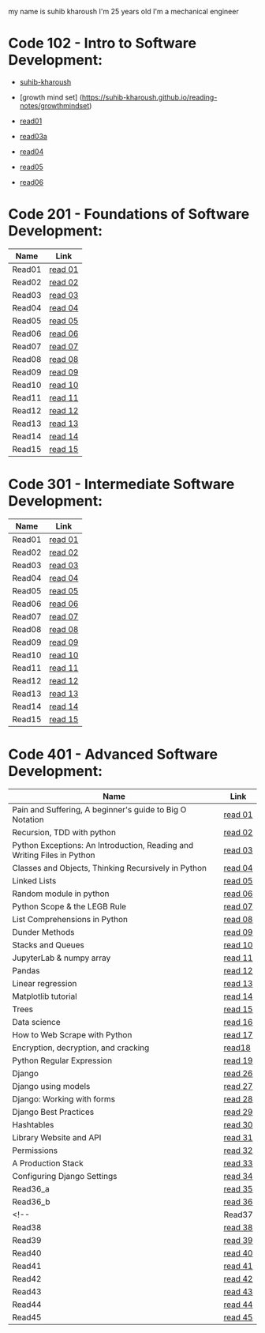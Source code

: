 my name is suhib kharoush
I'm 25 years old
I'm a mechanical engineer

# Code 102 - Intro to Software Development:
- [suhib-kharoush](https://github.com/suhib-kharoush/reading-notes.git/readme)

- [growth mind set] (https://suhib-kharoush.github.io/reading-notes/growthmindset)    
- [read01](https://suhib-kharoush.github.io/reading-notes/)
- [read03a](102\read03a.md)
- [read04](https://github.com/suhib-kharoush/reading-notes/blob/main/read04.md)
- [read05](https://github.com/suhib-kharoush/reading-notes/blob/main/read05.md)
- [read06](https://github.com/suhib-kharoush/reading-notes/blob/main/read06.md)



# Code 201 - Foundations of Software Development:
| Name        | Link                       |
| ----------- | -----------                |
| Read01      | [read 01](201/read1.md)    |
| Read02      | [read 02](201/read2.md)    |
| Read03      | [read 03](201/read3.md)    |
| Read04      | [read 04](201/read4.md)    |
| Read05      | [read 05](201/read5.md)    |
| Read06      | [read 06](201/read6.md)    |
| Read07      | [read 07](201/read7.md)    |
| Read08      | [read 08](201/read8.md)    |
| Read09      | [read 09](201/read9.md)    |
| Read10      |  [read 10](201/read10.md)  |
| Read11      |  [read 11](201/read11.md)  |
| Read12      |  [read 12](201/read12.md)  |
| Read13      |  [read 13](201/read13.md)  |
| Read14      |  [read 14](201/read14.md)  |
| Read15      |  [read 15](201/read15.md)  |





# Code 301 - Intermediate Software Development:
| Name        | Link                       |
| ----------- | -----------                |
| Read01      | [read 01](301/read1.md)    |
| Read02      | [read 02](301/read2.md)    |
| Read03      | [read 03](301/read3.md)    |
| Read04      | [read 04](301/read4.md)    |
| Read05      | [read 05](301/read5.md)    |
| Read06      | [read 06](301/read6.md)    |
| Read07      | [read 07](301/read7.md)    |
| Read08      | [read 08](301/read8.md)    |
| Read09      | [read 09](301/read9.md)    |
| Read10      |  [read 10](301/read10.md)  |
| Read11      |  [read 11](301/read11.md)  |
| Read12      |  [read 12](301/read12.md)  |
| Read13      |  [read 13](301/read13.md)  |
| Read14      |  [read 14](301/read14.md)  |
| Read15      |  [read 15](301/read15.md)  |


# Code 401 - Advanced Software Development:
| Name        | Link                       |
| ----------- | -----------                |
| Pain and Suffering, A beginner's guide to Big O Notation      | [read 01](401/read01.md)    |
| Recursion, TDD with python      | [read 02](401/read02.md)    |
| Python Exceptions: An Introduction, Reading and Writing Files in Python      | [read 03](401/read03.md)    |
| Classes and Objects, Thinking Recursively in Python       | [read 04](401/read04.md)    |
|Linked Lists     | [read 05](401/read05.md)    |
| Random module in python     | [read 06](401/read06.md)    |
| Python Scope & the LEGB Rule      | [read 07](401/read07.md)  |  
| List Comprehensions in Python      | [read 08](401/read08.md)    |
| Dunder Methods      | [read 09](401/read09.md)    |
| Stacks and Queues      | [read 10](401/read10.md)   |
| JupyterLab & numpy array      | [read 11](401/read11.md)   |
| Pandas      | [read 12](401/read12.md)   |
| Linear regression      | [read 13](401/read13.md)   |
| Matplotlib tutorial      | [read 14](401/read14.md)   |
| Trees      | [read 15](401/read15.md)   |
| Data science      | [read 16](401/read16.md)   |
| How to Web Scrape with Python      | [read 17](401/read17.md)   |
| Encryption, decryption, and cracking      | [read18](401/read18.md)    |
| Python Regular Expression      | [read 19](401/read19.md)   |
| Django      | [read 26](401/read26.md)  |
| Django using models      | [read 27](401/read27.md)   |
| Django: Working with forms      | [read 28](401/read28.md)   |
| Django Best Practices      | [read 29](401/read29.md)   |
| Hashtables      | [read 30](401/read30.md)   |
| Library Website and API      | [read 31](401/read31.md)   |
| Permissions      | [read 32](401/read32.md)   |
| A Production Stack      | [read 33](401/read33.md)   |
| Configuring Django Settings      | [read 34](401/read34.md)   |
| Read36_a      | [read 35](401/read35.md)   |
| Read36_b      | [read 36](401/read36.md)   |
<!-- | Read37      | [read 37](401/read37.md)   |
| Read38      | [read 38](401/read38.md)   |
| Read39      | [read 39](401/read39.md)   |
| Read40      | [read 40](401/read40.md)   |
| Read41      | [read 41](401/read41.md)   |
| Read42      | [read 42](401/read42.md)   |
| Read43      | [read 43](401/read43.md)   |
| Read44      | [read 44](401/read44.md)   |
| Read45      | [read 45](401/read45.md)   | -->
